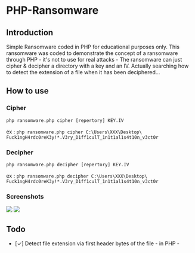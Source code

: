 # PHP-Ransomware
## Introduction
Simple Ransomware coded in PHP for educational purposes only.
This ransomware was coded to demonstrate the concept of a ransomware through PHP - it's not to use for real attacks - 
The ransomware can just cipher & decipher a directory with a key and an IV. Actually searching how to detect the extension of a file when it has been deciphered...

## How to use
### Cipher
```
php ransomware.php cipher [repertory] KEY.IV
``` 
ex : 
```php ransomware.php cipher C:\Users\XXX\Desktop\ Fuck1ngH4rdc0reK3y!*.V3ry_D1ff1culT_1n1t1al1s4t10n_v3ct0r```

### Decipher
```
php ransomware.php decipher [repertory] KEY.IV
```
ex : 
```php ransomware.php decipher C:\Users\XXX\Desktop\ Fuck1ngH4rdc0reK3y!*.V3ry_D1ff1culT_1n1t1al1s4t10n_v3ct0r```

### Screenshots
<img src="https://image.prntscr.com/image/okZF2B5EQRqQ-D1AXfdT4A.png">
<img src="https://image.prntscr.com/image/kwhlHo-TSIGuRUf1dTvmPQ.png">

## Todo
- [✓] Detect file extension via first header bytes of the file - in PHP -


